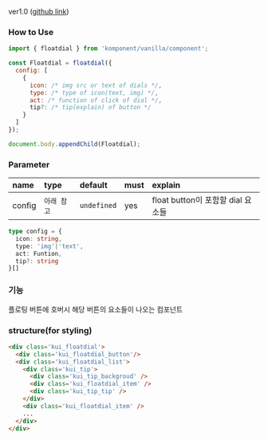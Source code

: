 ver1.0 ([github link](https://github.com/Komponent1/Komponent/tree/master/Vanilla/app/srcs/components/floatdial))

### How to Use

~~~javascript
import { floatdial } from 'komponent/vanilla/component';

const Floatdial = floatdial({ 
  config: [
    {
      icon: /* img src or text of dials */,
      type: /* type of icon(text, img) */,
      act: /* function of click of dial */,
      tip?: /* tip(explain) of button */
    }
  ]
});

document.body.appendChild(Floatdial);
~~~

### Parameter

|name|type|default|must|explain|
|:---|:---|:---|:---|:---|
|config|`아래 참고`|`undefined`|yes|float button이 포함할 dial 요소들|

~~~typescript
type config = {
  icon: string,
  type: 'img'|'text',
  act: Funtion,
  tip?: string
}[]
~~~

### 기능
플로팅 버튼에 호버시 해당 버튼의 요소들이 나오는 컴포넌트

### structure(for styling)
```html
<div class='kui_floatdial'>
  <div class='kui_floatdial_button'/>
  <div class='kui_floatdial_list'>
    <div class='kui_tip'>
      <div class='kui_tip_backgroud' />
      <div class='kui_floatdial_item' />
      <div class='kui_tip_tip' />
    </div>
    <div class='kui_floatdial_item' />
    ...
  </div>
</div>
```


